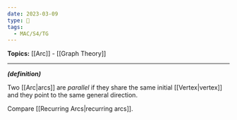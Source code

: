 ```yaml
---
date: 2023-03-09
type: 🧠
tags:
  - MAC/S4/TG
---
```


**Topics:** [[Arc]] - [[Graph Theory]]

---

_**(definition)**_

Two [[Arc|arcs]] are _parallel_ if they share the same initial [[Vertex|vertex]] and they point to the same general direction.

Compare [[Recurring Arcs|recurring arcs]].
